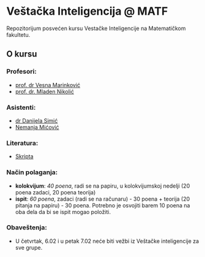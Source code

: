 # Veštačka Inteligencija @ MATF

Repozitorijum posvećen kursu Vestačke Inteligencije na Matematičkom fakultetu.

## O kursu
### Profesori:
- [prof. dr Vesna Marinković](http://poincare.matf.bg.ac.rs/~vesnap/)
- [prof. dr. Mladen Nikolić](http://poincare.matf.bg.ac.rs/~nikolic/)

### Asistenti:
- [dr Danijela Simić](http://poincare.matf.bg.ac.rs/~danijela/)
- [Nemanja Mićović](http://poincare.matf.bg.ac.rs/~nemanja_micovic/)

### Literatura:
- [Skripta](http://poincare.matf.bg.ac.rs/~janicic//courses/vi.pdf)

### Način polaganja:
- **kolokvijum**: _40 poena_, radi se na papiru, u kolokvijumskoj nedelji (20 poena zadaci, 20 poena teorija)
- **ispit**: _60 poena_, zadaci (radi se na računaru) - 30 poena + teorija (20 pitanja na papiru) - 30 poena. Potrebno je osvojiti barem 10 poena na oba dela da bi se ispit mogao položiti.

### Obaveštenja:
- U četvrtak, 6.02 i u petak 7.02 neće biti vežbi iz Veštačke inteligencije za sve grupe.
